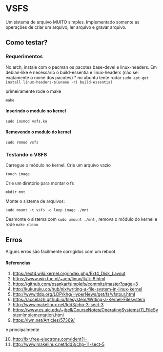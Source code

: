 # VSFS
Um sistema de arquivo MUITO simples.
Implementado somente as operações de criar um arquivo, ler arquivo e gravar arquivo.

## Como testar?
### Requerimentos
No arch, instale com o pacman os pacotes base-devel e linux-headers.
Em debian-like é necessário o build-essentia e linux-headers (não sei exatamente o nome dos pacotes) * no ubuntu tente rodar `sudo apt-get install linux-headers-$(uname -r) build-essential`

primeiramente rode o make

    make

#### Inserindo o modulo no kernel
    sudo insmod vsfs.ko

#### Removendo o modulo do kernel
    sudo rmmod vsfs

### Testando o VSFS
Carregue o módulo no kernel.
Crie um arquivo vazio

    touch image

Crie um diretório para montar o fs

    mkdir mnt

Monte o sistema de arquivos:

    sudo mount -t vsfs -o loop image ./mnt

Desmonte o sistema com `sudo umount ./mnt` , remova o módulo do kernel e rode `make clean`

## Erros
Alguns erros são facilmente corrigidos com um reboot.


#### Referencias

1. https://ext4.wiki.kernel.org/index.php/Ext4_Disk_Layout
2. https://www.win.tue.nl/~aeb/linux/lk/lk-8.html
3. https://github.com/psankar/simplefs/commits/master?page=3
4. http://kukuruku.co/hub/nix/writing-a-file-system-in-linux-kernel
5. http://www.tldp.org/LDP/khg/HyperNews/get/fs/vfstour.html
6. https://accelazh.github.io/filesystem/Writing-a-Kernel-Filesystem
7. http://www.makelinux.net/ldd3/chp-3-sect-3
8. https://www.cs.uic.edu/~jbell/CourseNotes/OperatingSystems/11_FileSystemImplementation.html
9. https://lwn.net/Articles/57369/

e principalmente

10. http://lxr.free-electrons.com/ident?i=.
11. http://www.makelinux.net/ldd3/chp-11-sect-5
